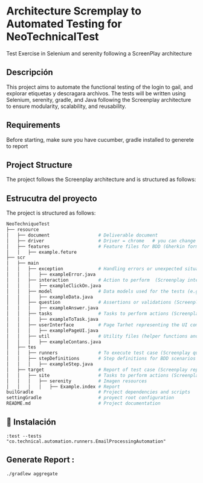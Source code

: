 # Architecture Scremplay to Automated Testing for NeoTechnicalTest
Test Exercise in Selenium and serenity following a ScreenPlay architecture


## Descripción
This project aims to automate the functional testing of the login to gail, and explorar etiquetas y descragara archivos. The tests will be written using Selenium, serenity, gradle,  and Java following the Screenplay architecture to ensure modularity, scalability, and reusability.

## Requirements
Before starting, make sure you have cucumber, gradle installed to generete to report

## Project Structure
The project follows the Screenplay architecture and is structured as follows:

## Estrucutra del proyecto
The project is structured as follows:

```bash
NeoTechniqueTest
├── resource
│   ├── document                  # Deliverable document
│   ├── driver                    # Driver = chrome   # you can change to firefox, edge, etc.
│   ├── features                  # Feature files for BDD (Gherkin format)
│   │   ├── example.feture
├── scr
│   ├── main
│   │   ├── exception             # Handling errors or unexpected situations
│   │   │   ├── exampleError.java
│   │   ├── interaction           # Action to perform  (Screenplay interaction)
│   │   │   ├── exampleClickOn.java
│   │   ├── model                 # Data models used for the tests (e.g., user data)
│   │   │   ├── exampleData.java
│   │   ├── question              # Assertions or validations (Screenplay questions)
│   │   │   ├── exampleAnswer.java
│   │   ├── tasks                 # Tasks to perform actions (Screenplay tasks)
│   │   │   ├── exampleToTask.java
│   │   ├── userInterface         # Page Tarhet representing the UI components
│   │   │   ├── examplePageUI.java
│   │   ├── util                  # Utility files (helper functions and common utilities)
│   │   │   ├── exampleContans.java
│   ├── tes
│   │   ├── runners               # To execute test case (Screenplay questions)
│   │   ├── stepDefinitions       # Step definitions for BDD scenarios (mapping steps code)
│   │   │   ├── exampleStep.java
│   ├── target                    # Report of test case (Screenplay report)
│   │   ├── site                  # Tasks to perform actions (Screenplay tasks)
│   │   │   ├── serenity          # Imagen resources
│   │   │   │   ├── Example.index # Report
builGradle                        # Project dependencies and scripts 
settingGradle                     # proyect root configuration
README.md                         # Project documentation
```
## 🚀 Instalación
```execute test case
:test --tests "co.technical.automation.runners.EmailProcessingAutomation"
```
## Generate Report :
```bash
./gradlew aggregate

```
